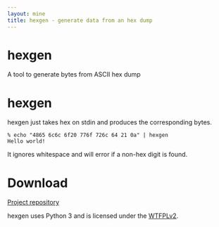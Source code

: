 ```yaml
---
layout: mine
title: hexgen - generate data from an hex dump
---
```


# hexgen

A tool to generate bytes from ASCII hex dump

# hexgen #

hexgen just takes hex on stdin and produces the corresponding bytes.

```
% echo "4865 6c6c 6f20 776f 726c 64 21 0a" | hexgen
Hello world!
```

It ignores whitespace and will error if a non-hex digit is found.

# Download #

[Project repository](https://github.com/hydrargyrum/attic/tree/master/hexgen)

hexgen uses Python 3 and is licensed under the [WTFPLv2](../wtfpl).
